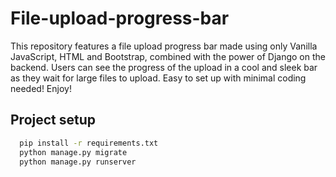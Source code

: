 
# File-upload-progress-bar

This repository features a file upload progress bar made using only Vanilla JavaScript, HTML and Bootstrap, combined with the power of Django on the backend. Users can see the progress of the upload in a cool and sleek bar as they wait for large files to upload. Easy to set up with minimal coding needed! Enjoy!




## Project setup

```bash
  pip install -r requirements.txt
  python manage.py migrate
  python manage.py runserver
```
